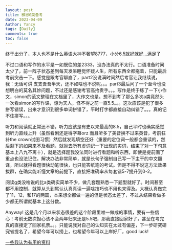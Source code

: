 ```yaml
---
layout: post
title: 雅思G类备考
date: 2023-04-09
Author: Yancy
tags: [Daily]
comments: true
toc: false
---
```



终于出分了，本人也不是什么英语大神不奢望8777，小分6.5就好就好...满足了

不过口语和写作的水平是一如既往的差2333，没办法真的不太行。口语准备时间太少了，前一阵子状态差到每天发呆睡觉怀疑人生，所有东西全都拖着，只能最后考前突击一下。感觉是跟考官聊崩了，part2没说满时间然后考官让我继续说，我：无话可讲 支支吾吾半天，还不如啥也不说呢。。。part3最后问了一个至今也没想明白的莫名其妙问题，不过还是感谢考官高抬贵手。。。写作是终于练了一下小作文，simon的范文整理在文档里了，大作文也是。想不到考了那么多次a类竟然头一次看simon的写作课，惊为天人，怪不得之前一直5.5。。。这次应该是犯了很多拼写错误，出来才意识到很多单词拼错了，平时打字都直接自动纠错了。。。真的记不住拼写。。。

听力和阅读就正常还不错，听力应该是有史以来最高的8.5，自己平时也确实感觉到听力直线上升（虽然看剧还是得字幕orz 而且听多了美音换不过来英音，考前狂补the crown试图习惯）然后就发现填空还好（重要的定位词一般都会重读的，然后剩下的如果来不及看题，就抛去所有虚词记一下出现的实词，结束了对一下句意基本上八九不离十），就是选择题我没法同时进行看题和听东西，即使是提前画了重点也没法记住。解决办法非常简单，就是长句子强制自己写一下主干的中文翻译，所以就得看题很快动笔很快，也只能答纸笔的考试。但是不得不说这方法效果拔群，在确实能听懂文章的前提下，直接把准确率从每套错5-7提升到0-2。

阅读g类没啥说的比a类确实简单不少，做几套题熟悉一下题型就好了。时间甚至都不用控制，就算从头到尾认认真真读一遍啥技巧也不用也来得及。大概认真做完了11，12，和17的两篇，本来想全都做一遍的但是状态太差了，不过从结果看做多少都无所谓就基本上这分数。

Anyway! 这是几个月以来状态很差的这个阶段里唯一做成的事情，要有一些信心！考前无数次担心该不会两年归来还是5.5吧，那我直接回家好了，甚至在考完真的直接定了回家机票。。。只能说我对自己的认知实在太过有偏差，下一步研究研究省提名了，希望今年可以捞上，也希望今年可以上岸好厂，good luck! 

[一些我认为有用的资料]( https://github.com/YancyLi1117/DailyNotes/IELTS)